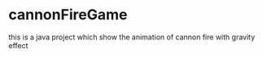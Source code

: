 # cannonFireGame
this is a java project which show the animation of cannon fire with gravity effect
